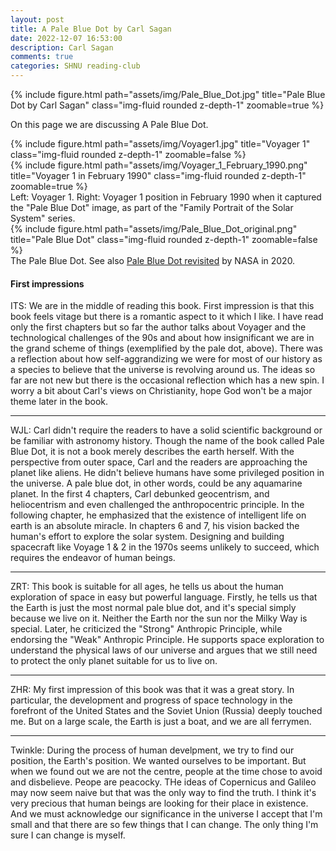 ```yaml
---
layout: post
title: A Pale Blue Dot by Carl Sagan
date: 2022-12-07 16:53:00
description: Carl Sagan
comments: true
categories: SHNU reading-club
---
```

<div class="row">
    <div class="col-sm mt-3 mt-md-0">
        {% include figure.html path="assets/img/Pale_Blue_Dot.jpg" title="Pale Blue Dot by Carl Sagan" class="img-fluid rounded z-depth-1" zoomable=true %}
    </div>
</div>

On this page we are discussing A Pale Blue Dot. 

<div class="row justify-content-sm-center">
    <div class="col-sm-6 mt-2 mt-md-0">
        {% include figure.html path="assets/img/Voyager1.jpg" title="Voyager 1" class="img-fluid rounded z-depth-1" zoomable=false %}
    </div>
    <div class="col-sm-6 mt-2 mt-md-0">
        {% include figure.html path="assets/img/Voyager_1_February_1990.png" title="Voyager 1 in February 1990" class="img-fluid rounded z-depth-1" zoomable=true %}
    </div>
</div>
<div class="caption">
     Left: Voyager 1. Right: Voyager 1 position in February 1990 when it captured the "Pale Blue Dot" image, as part of the "Family Portrait of the Solar System" series.
</div>
<div class="row">
    <div class="col-sm mt-3 mt-md-0">
        {% include figure.html path="assets/img/Pale_Blue_Dot_original.png" title="Pale Blue Dot" class="img-fluid rounded z-depth-1" zoomable=false %}
    </div>
</div>
<div class="caption">
     The Pale Blue Dot. See also <a href="https://www.nasa.gov/feature/jpl/pale-blue-dot-revisited">Pale Blue Dot revisited</a> by NASA in 2020.
</div>

#### First impressions
ITS: We are in the middle of reading this book. First impression is that this book feels vitage but there is a romantic aspect to it which I like. I have read only the first chapters but so far the author talks about Voyager and the technological challenges of the 90s and about how insignificant we are in the grand scheme of things (exemplified by the pale dot, above). There was a reflection about how self-aggrandizing we were for most of our history as a species to believe that the universe is revolving around us. The ideas so far are not new but there is the occasional reflection which has a new spin. I worry a bit about Carl's views on Christianity, hope God won't be a major theme later in the book.

<hr>

WJL: Carl didn't require the readers to have a solid scientific background or be familiar with astronomy history. Though the name of the book called Pale Blue Dot, it is not a book merely describes the earth herself. With the perspective from outer space, Carl and the readers are approaching the planet like aliens. He didn't believe humans have some privileged position in the universe. A pale blue dot, in other words, could be any aquamarine planet. In the first 4 chapters, Carl debunked geocentrism, and heliocentrism and even challenged the anthropocentric principle. In the following chapter, he emphasized that the existence of intelligent life on earth is an absolute miracle.  In chapters 6 and 7, his vision backed the human's effort to explore the solar system. Designing and building spacecraft like Voyage 1 & 2 in the 1970s seems unlikely to succeed, which requires the endeavor of human beings.

<hr>

ZRT: This book is suitable for all ages, he tells us about the human exploration of space in easy but powerful language. Firstly, he tells us that the Earth is just the most normal pale blue dot, and it's special simply because we live on it. Neither the Earth nor the sun nor the Milky Way is special. Later, he criticized the "Strong" Anthropic Principle, while endorsing the "Weak" Anthropic Principle. He supports space exploration to understand the physical laws of our universe and argues that we still need to protect the only planet suitable for us to live on.

<hr>

ZHR: My first impression of this book was that it was a great story. In particular, the development and progress of space technology in the forefront of the United States and the Soviet Union (Russia) deeply touched me. But on a large scale, the Earth is just a boat, and we are all ferrymen.

<hr>

Twinkle: During the process of human develpment, we try to find our position, the Earth's position. We wanted ourselves to be important. But when we found out we are not the centre, people at the time chose to avoid and disbelieve. Peope are peacocky.
THe ideas of Copernicus and Galileo may now seem naive but that was the only way to find the truth. I think it's very precious that human beings are looking for their place in existence. And we must acknowledge our significance in the universe 
I accept that I'm small and that there are so few things that I can change. The only thing I'm sure I can change is myself.